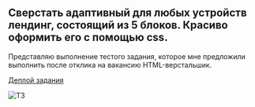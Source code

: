 ## Сверстать адаптивный для любых устройств лендинг, состоящий из 5 блоков. Красиво оформить его с помощью css. 

Представляю выполнение тестого задания, которое мне предложили выполнить после отклика на вакансию HTML-верстальшик.

[Деплой задания](https://efremandre.github.io/LevelUp-test-task-/)

![ТЗ](https://raw.githubusercontent.com/efremandre/LevelUp-test-task-/main/img/test_task_descript.png)
